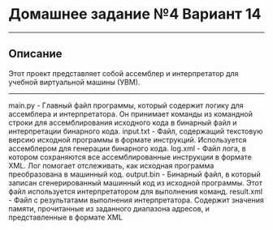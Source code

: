 # Домашнее задание №4 Вариант 14
___
## Описание
Этот проект представляет собой ассемблер и интерпретатор для учебной виртуальной машины (УВМ).
___
main.py - Главный файл программы, который содержит логику для ассемблера и интерпретатора. Он принимает команды из командной строки для ассемблирования исходного кода в бинарный файл и интерпретации бинарного кода.
input.txt - Файл, содержащий текстовую версию исходной программы в формате инструкций. Используется ассемблером для генерации бинарного кода.
log.xml - Файл лога, в котором сохраняются все ассемблированные инструкции в формате XML. Лог помогает отслеживать, как исходная программа преобразована в машинный код.
output.bin - Бинарный файл, в который записан сгенерированный машинный код из исходной программы. Этот файл используется интерпретатором для выполнения команд.
result.xml - Файл с результатами выполнения интерпретатора. Содержит значения памяти, прочитанные из заданного диапазона адресов, и представленные в формате XML
